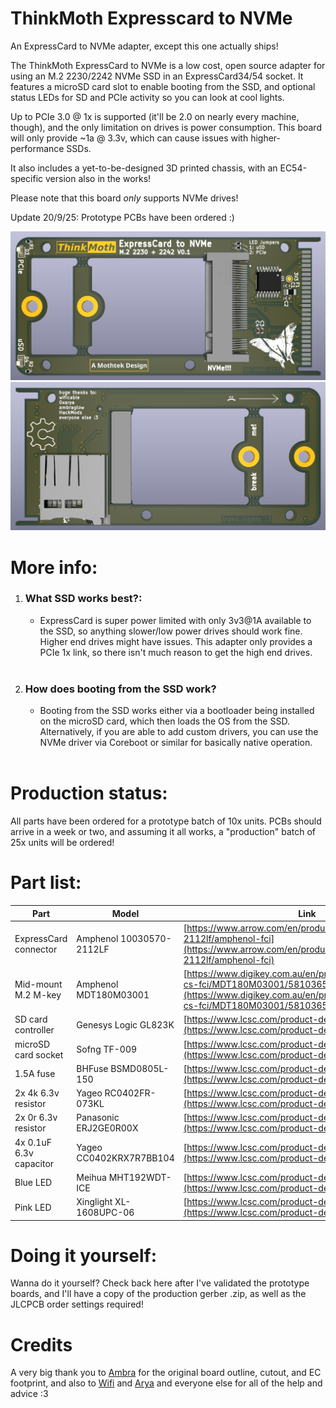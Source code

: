 # ThinkMoth Expresscard to NVMe 
An ExpressCard to NVMe adapter, except this one actually ships! 

The ThinkMoth ExpressCard to NVMe is a low cost, open source adapter for using an M.2 2230/2242 NVMe SSD in an ExpressCard34/54 socket. It features a microSD card slot to enable booting from the SSD, and optional status LEDs for SD and PCIe activity so you can look at cool lights. 

Up to PCIe 3.0 @ 1x is supported (it'll be 2.0 on nearly every machine, though), and the only limitation on drives is power consumption. This board will only provide ~1a @ 3.3v, which can cause issues with higher-performance SSDs.

It also includes a yet-to-be-designed 3D printed chassis, with an EC54-specific version also in the works!

Please note that this board *only* supports NVMe drives!

Update 20/9/25:
Prototype PCBs have been ordered :) 

![Front render](../img/thinkmoth.png)
![Back render](../img/thinkmoth-back.png)


# More info:
1. ### What SSD works best?:
    - ExpressCard is super power limited with only 3v3@1A available to the SSD, so anything slower/low power drives should work fine. Higher end drives might have issues. This adapter only provides a PCIe 1x link, so there isn't much reason to get the high end drives.
<br></br>
2. ### How does booting from the SSD work?
    - Booting from the SSD works either via a bootloader being installed on the microSD card, which then loads the OS from the SSD. Alternatively, if you are able to add custom drivers, you can use the NVMe driver via Coreboot or similar for basically native operation.
<br></br>

# Production status:
All parts have been ordered for a prototype batch of 10x units. PCBs should arrive in a week or two, and assuming it all works, a "production" batch of 25x units will be ordered!

# Part list:
| Part                   | Model                        | Link                                                                               |
|------------------------|------------------------------|------------------------------------------------------------------------------------|
| ExpressCard connector  | Amphenol  10030570-2112LF    | [https://www.arrow.com/en/products/10030570-2112lf/amphenol-fci](https://www.arrow.com/en/products/10030570-2112lf/amphenol-fci)                     |
| Mid-mount M.2 M-key    | Amphenol MDT180M03001        | [https://www.digikey.com.au/en/products/detail/amphenol-cs-fci/MDT180M03001/5810365](https://www.digikey.com.au/en/products/detail/amphenol-cs-fci/MDT180M03001/5810365) |
| SD card controller     | Genesys Logic GL823K         | [https://www.lcsc.com/product-detail/C284879.html](https://www.lcsc.com/product-detail/C284879.html)                                   |
| microSD card socket    | Sofng TF-009                 | [https://www.lcsc.com/product-detail/C428466.html](https://www.lcsc.com/product-detail/C428466.html)                                   |
| 1.5A fuse              | BHFuse BSMD0805L-150         | [https://www.lcsc.com/product-detail/C914095.html](https://www.lcsc.com/product-detail/C914095.html)                                   |
| 2x 4k 6.3v resistor    | Yageo RC0402FR-073KL         | [https://www.lcsc.com/product-detail/C137987.html](https://www.lcsc.com/product-detail/C137987.html)                                   |
| 2x 0r 6.3v resistor    | Panasonic ERJ2GE0R00X        | [https://www.lcsc.com/product-detail/C242160.html](https://www.lcsc.com/product-detail/C242160.html)                                   |
| 4x 0.1uF 6.3v capacitor| Yageo CC0402KRX7R7BB104      | [https://www.lcsc.com/product-detail/C60474.html](https://www.lcsc.com/product-detail/C60474.html)                                    |
| Blue LED               | Meihua MHT192WDT-ICE         | [https://www.lcsc.com/product-detail/C389522.html](https://www.lcsc.com/product-detail/C389522.html)                                   |
| Pink LED               | Xinglight XL-1608UPC-06      | [https://www.lcsc.com/product-detail/C2977076.html](https://www.lcsc.com/product-detail/C2977076.html)                                  |


# Doing it yourself:
Wanna do it yourself? Check back here after I've validated the prototype boards, and I'll have a copy of the production gerber .zip, as well as the JLCPCB order settings required!

# Credits
A very big thank you to [Ambra](https://github.com/ambraglow/) for the original board outline, cutout, and EC footprint, and also to [Wifi](https://github.com/a-little-wifi/) and [Arya](https://github.com/CRImier/) and everyone else for all of the help and advice :3 

